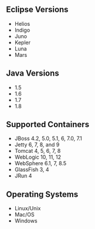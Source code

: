 <!--
title: "Supported Systems for Eclipse"
description: "Supported Systems for Eclipse"
tags: "tools eclipse configurations"
-->

## Eclipse Versions
* Helios
* Indigo
* Juno 
* Kepler
* Luna
* Mars 

## Java Versions
* 1.5
* 1.6
* 1.7
* 1.8

## Supported Containers
* JBoss 4.2, 5.0, 5.1, 6, 7.0, 7.1
* Jetty 6, 7, 8, and 9
* Tomcat 4, 5, 6, 7, 8
* WebLogic 10, 11, 12
* WebSphere 6.1, 7,  8.5
* GlassFish 3, 4
* JRun 4

## Operating Systems
* Linux/Unix
* Mac/OS
* Windows
